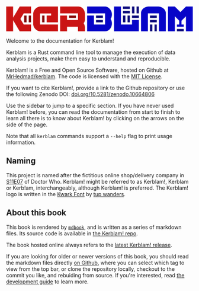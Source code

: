 
![If you want it, Kerblam it!](https://raw.githubusercontent.com/MrHedmad/kerblam/main/docs/images/logo.png)

Welcome to the documentation for Kerblam!

Kerblam is a Rust command line tool to manage the execution of data analysis
projects, make them easy to understand and reproducible.

Kerblam! is a Free and Open Source Software, hosted on Github at 
[MrHedmad/kerblam](https://github.com/MrHedmad/kerblam).
The code is licensed with the [MIT License](https://github.com/MrHedmad/kerblam/blob/main/LICENSE).

If you want to cite Kerblam!, provide a link to the Github repository or use
the following Zenodo DOI: [doi.org/10.5281/zenodo.10664806](https://zenodo.org/doi/10.5281/zenodo.10664806)

Use the sidebar to jump to a specific section.
If you have never used Kerblam! before, you can read the documentation from start
to finish to learn all there is to know about Kerblam! by clicking on the arrows
on the side of the page.

Note that all `kerblam` commands support a `--help` flag to print usage
information.

## Naming
This project is named after the fictitious online shop/delivery company in
[S11E07](https://en.wikipedia.org/wiki/Kerblam!) of Doctor Who.
Kerblam! might be referred to as Kerblam!, Kerblam or Kerb!am, interchangeably,
although Kerblam! is preferred.
The Kerblam! logo is written in the [Kwark Font](https://www.1001fonts.com/kwark-font.html) by [tup wanders](https://www.1001fonts.com/users/tup/).

## About this book

This book is rendered by [`mdbook`](https://github.com/rust-lang/mdBook), and
is written as a series of markdown files.
Its source code is available in [the Kerblam! repo](https://github.com/MrHedmad/kerblam).

The book hosted online always refers to the
[latest Kerblam! release](https://github.com/MrHedmad/kerblam/releases).

If you are looking for older or newer versions of this book, you should
read the markdown files directly [on Github](https://github.com/MrHedmad/kerblam/tree/main/docs),
where you can select which tag to view from the top bar, or clone the repository
locally, checkout to the commit you like, and rebuiding from source.
If you're interested, read [the development guide](dev/contributing.html) to
learn more.
